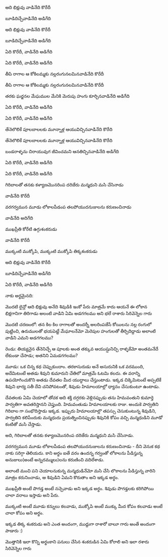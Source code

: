 ఆది భిక్షువు వాడినేది కొరేదీ
 
బూడిదిచ్చేవాడినేది అడిగేది 

ఆది భిక్షువు వాడినేది కొరేదీ 

బూడిదిచ్చేవాడినేది అడిగేది 

ఏది కొరేదీ, వాడినేది అడిగేది

ఏది కొరేదీ, వాడినేది అడిగేది



తీపి రాగాల ఆ కోకిలమ్మకు నల్లరంగునలమినవాడినేది కొరేదీ

తీపి రాగాల ఆ కోకిలమ్మకు నల్లరంగునలమినవాడినేది కొరేదీ

తరకు ఘర్జనల మేఘముల మేనికి మెరుపు హంగు కూర్చినవాడినేది అడిగేది

ఏది కొరేదీ, వాడినేది అడిగేది

ఏది కొరేదీ, వాడినేది అడిగేది 



తేనెలొలికే పూలబాలలకు మూన్నాళ్ల ఆయువిచ్చినవాడినేది కొరేది

తేనెలొలికే పూలబాలలకు మూన్నాళ్ల ఆయువిచ్చినవాడినేది కొరేది

బండరాళ్ళను చిరాయువుగ జీవించమని ఆనతిచ్చినవాడినేది అడిగేది

ఏది కొరేదీ, వాడినేది అడిగేది

ఏది కొరేదీ, వాడినేది అడిగేది



గిరిబాలతో తనకు కళ్యాణమొనరింప దరిజేరు మన్మధుని మసి చేసినాడు

వాడినేది కొరేదీ

వరగర్వమున మూడు లోకాలపీడంప తలపోయుదనుజులను కరుణంచినాడు 

వాడినేది అదిగేది 



ముఖప్రీతి కోరేటి ఉగ్గుశంకరుడు

వాడినేది కొరేదీ

ముక్కంటి ముక్కోపి, ముక్కంటి ముక్కోపి తిక్కశంకరుడు 



ఆది భిక్షువు వాడినేది కొరేదీ 

బూడిదిచ్చేవాడినేది అడిగేది 

ఏది కొరేదీ, వాడినేది అడిగేది



నాకు అర్థమైనది:

మొదటి లైన్లో ఆది భిక్షువు అనేది శివుడికి ఇంకో పేరు మాత్రమే కాదు ఆయనే ఈ లోకాన భిక్షగానిగా తిరిగాడు అలంటి వాడిని ఏమి అడగగలము అని భలే రాశారు సిరివెన్నెల గారు

మొదటి చరణంలో: తన కిల కిల రాగాలతో అందర్నీ అలరింపజేసే కోయిలను నల్ల రంగులో పుట్టించి, ఉరుములతో భయపెట్టే మేఘాలనేమో మెరెపుల హంగులతో తీర్చిదిద్దాడు అలాంటి వాడిని ఎమని అడగగలము?

రెండు: తియ్యనైన తేనెనిచ్చే ఆ పూలకు అంత తక్కువ ఆయుష్షునిచ్చి రాళ్ళకేమో అంతమనేదే లేకుండా చేసాడు; అతనిని ఏమడగగలము?
 
మూడు: ఒక చిన్న కథ చెప్పుకుందాం. తరకాసురుడు అనే అసురునికి ఒక వరముంది, అదేమిటంటే అతడు శివుని కుమారుని చేతిలో మాత్రమే ఓటమి కలదు.  ఈ వరాన్ని ఉపయోగించుకొని అతడు దేవతల మీద యుద్ధాలు చేస్తుంటాడు. ఇక్కడ చిక్కెమిటంటే అప్పటికే శివుని భార్య సతీ దేవి చనిపోవటంతో, శివుడు హిమాలయాల్లో ధ్యానం చేసుకుంటూ ఉంటాడు.

దేవతలకు ఏమి చెయాలో తోచక ఆది శక్తి దగ్గరకు వెళ్లినప్పుడు తను హిమవంతుని కుమార్తె పార్వతిగా అవతరిస్తానని చెప్తుంది. హిమవంతుడు హిమాలయాలకు రాజు. అందుకె పార్వతిని గిరిబాల గా సంభొదిస్తాడు ఇక్కడ. ఇప్పుదు హిమాలయాల్లొ తపస్సు చెసుకుంటున్న శివుడిని, పార్వతిని కలిపేందుకు మన్మధుదు ప్రయత్నించినప్పుడు శివునికి కోపం వచ్చి మన్మధుడిని మూడో కంటితో మసి చేస్తాడు. 

అది, గిరిబాలతో తనకు కళ్యాణమొనరింప దరిజేరు మన్మధుని మసి చేసినాడు.

వరగర్వమున మూడు లోకాలపీడంప తలపోయుదనుజులను కరుణంచినాడు - దీని వెనుక కథ నాకు సరిగ్గా తెలియదు. కాని అర్థం ఐతే వరం ఉందన్న గర్వంతో లోకాలను పీడిస్తున్న అనుజులు(అంటే అన్నదమ్ములు)లను కరుణించి వదిలేశాడు. 

అలాంటి మంచి పని చెయాలనుకున్న మన్మధుడినేమో మసి చేసి లొకాలను పీడిస్తున్న వారిని మాత్రం కరునించాడు, ఆ శివుడిని ఏమని కొరుతాం అని ఇక్కడ అర్థం.

ముఖప్రీతి అంటే పొగడ్త అంటే నచ్చెవాడు అని ఇక్కడ అర్థం. శివుడు పొగడ్తలకు కరిగిపోయి చాలా వరాలు ఇస్తాడు అని పేరు.

ముక్కంటి అంటే మూడు కన్నులు కలవాడు, ముక్కోపి అంటే ముక్కు మీద కోపం కలవాడు అంటే చాలా కోపం అని అర్థం.

ఇక్కడ తిక్క శంకరుడు అని ఎంత అందంగా, ముద్దుగా రాశారో బాలూ గారు అంతే అందంగా పాడారు :) 

మొత్తానికి ఇలా కొన్ని అర్థంకాని పనులు చేసిన శంకరుడిన ఏమి కోరాలి అని ఇలా రశారు సిరివెన్నెల గారు  
